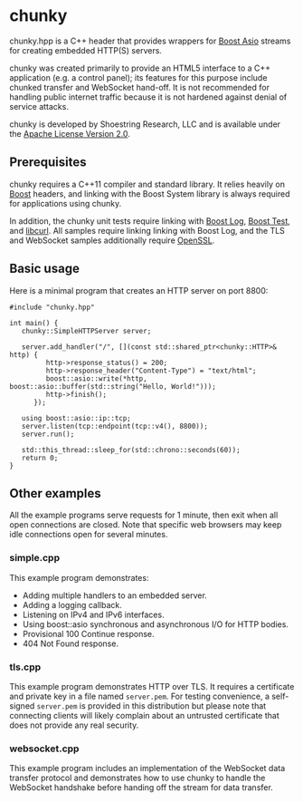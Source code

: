 # chunky
chunky.hpp is a C++ header that provides wrappers for [Boost
Asio](http://www.boost.org/doc/libs/1_59_0/doc/html/boost_asio.html)
streams for creating embedded HTTP(S) servers.

chunky was created primarily to provide an HTML5 interface to a C++
application (e.g. a control panel); its features for this purpose
include chunked transfer and WebSocket hand-off. It is not recommended
for handling public internet traffic because it is not hardened
against denial of service attacks.

chunky is developed by Shoestring Research, LLC and is available under
the [Apache License Version
2.0](http://www.apache.org/licenses/LICENSE-2.0).

## Prerequisites
chunky requires a C++11 compiler and standard library. It relies
heavily on [Boost](http://www.boost.org/) headers, and linking with
the Boost System library is always required for applications using
chunky.

In addition, the chunky unit tests require linking with
[Boost Log](http://www.boost.org/doc/libs/1_59_0/libs/log/doc/html/index.html),
[Boost Test](http://www.boost.org/doc/libs/1_59_0/libs/test/doc/html/index.html),
and [libcurl](http://curl.haxx.se/libcurl/). All samples require linking
linking with Boost Log, and the TLS and WebSocket samples additionally
require [OpenSSL](https://www.openssl.org/).

## Basic usage
Here is a minimal program that creates an HTTP server on port 8800:

    #include "chunky.hpp"

    int main() {
       chunky::SimpleHTTPServer server;

       server.add_handler("/", [](const std::shared_ptr<chunky::HTTP>& http) {
             http->response_status() = 200;
             http->response_header("Content-Type") = "text/html";
             boost::asio::write(*http, boost::asio::buffer(std::string("Hello, World!")));
             http->finish();
          });

       using boost::asio::ip::tcp;
       server.listen(tcp::endpoint(tcp::v4(), 8800));
       server.run();

       std::this_thread::sleep_for(std::chrono::seconds(60));
       return 0;
    }

## Other examples
All the example programs serve requests for 1 minute, then exit when
all open connections are closed. Note that specific web browsers may
keep idle connections open for several minutes.

### simple.cpp
This example program demonstrates:

* Adding multiple handlers to an embedded server.
* Adding a logging callback.
* Listening on IPv4 and IPv6 interfaces.
* Using boost::asio synchronous and asynchronous I/O for HTTP bodies.
* Provisional 100 Continue response.
* 404 Not Found response.

### tls.cpp
This example program demonstrates HTTP over TLS. It requires a
certificate and private key in a file named `server.pem`. For testing
convenience, a self-signed `server.pem` is provided in this
distribution but please note that connecting clients will likely
complain about an untrusted certificate that does not provide any
real security.

### websocket.cpp
This example program includes an implementation of the WebSocket data
transfer protocol and demonstrates how to use chunky to handle the
WebSocket handshake before handing off the stream for data transfer.
